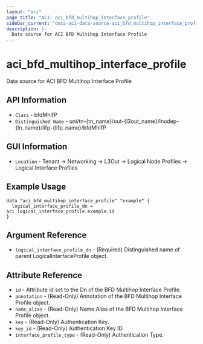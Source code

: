 ```yaml
---
layout: "aci"
page_title: "ACI: aci_bfd_multihop_interface_profile"
sidebar_current: "docs-aci-data-source-aci_bfd_multihop_interface_profile"
description: |-
  Data source for ACI BFD Multihop Interface Profile
---
```


# aci_bfd_multihop_interface_profile #

Data source for ACI BFD Multihop Interface Profile


## API Information ##

* `Class` - bfdMhIfP
* `Distinguished Name` - uni/tn-{tn_name}/out-{l3out_name}/lnodep-{ln_name}/lifp-{lifp_name}/bfdMhIfP

## GUI Information ##

* `Location` -  Tenant -> Networking -> L3Out -> Logical Node Profiles -> Logical Interface Profiles 



## Example Usage ##

```hcl
data "aci_bfd_multihop_interface_profile" "example" {
  logical_interface_profile_dn = aci_logical_interface_profile.example.id
}
```

## Argument Reference ##

* `logical_interface_profile_dn` - (Required) Distinguished name of parent LogicalInterfaceProfile object.

## Attribute Reference ##
* `id`                     - Attribute id set to the Dn of the BFD Multihop Interface Profile.
* `annotation`             - (Read-Only) Annotation of the BFD Multihop Interface Profile object.
* `name_alias`             - (Read-Only) Name Alias of the BFD Multihop Interface Profile object.
* `key`                    - (Read-Only) Authentication Key.
* `key_id`                 - (Read-Only) Authentication Key ID.
* `interface_profile_type` - (Read-Only) Authentication Type.
